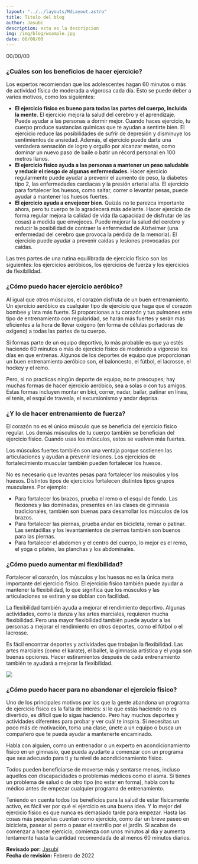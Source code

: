 ```yaml
---
layout: "../../layouts/MdLayout.astro"
title: Titulo del blog
author: Jasubi
description: esta es la descripcion
img: /img/blog/wxample.jpg
date: 00/00/00
---
```

<p class="text-2xl border-b-4 border-green-500 pb-3">00/00/00</p>

### **¿Cuáles son los beneficios de hacer ejercicio?**

Los expertos recomiendan que los adolescentes hagan 60 minutos o más de actividad física de moderada a vigorosa cada día. Esto se puede deber a varios motivos, como los siguientes:

+ **El ejercicio físico es bueno para todas las partes del cuerpo, incluida la mente.** El ejercicio mejora la salud del cerebro y el aprendizaje. Puede ayudar a las personas a dormir mejor. Cuando haces ejercicio, tu cuerpo produce sustancias químicas que te ayudan a sentirte bien. El ejercicio reduce las posibilidades de sufrir de depresión y disminuye los sentimientos de ansiedad. Además, el ejercicio puede darte una verdadera sensación de logro y orgullo por alcanzar metas, como dominar un nuevo paso de baile o batir un récord personal en 100 metros llanos.
+ **El ejercicio físico ayuda a las personas a mantener un peso saludable y reducir el riesgo de algunas enfermedades.** Hacer ejercicio regularmente puede ayudar a prevenir el aumento de peso, la diabetes tipo 2, las enfermedades cardíacas y la presión arterial alta. El ejercicio para fortalecer los huesos, como saltar, correr o levantar pesas, puede ayudar a mantener los huesos fuertes.
+ **El ejercicio ayuda a envejecer bien**. Quizás no te parezca importante ahora, pero tu cuerpo te lo agradecerá más adelante. Hacer ejercicio de forma regular mejora la calidad de vida (la capacidad de disfrutar de las cosas) a medida que envejeces. Puede mejorar la salud del cerebro y reducir la posibilidad de contraer la enfermedad de Alzheimer (una enfermedad del cerebro que provoca la pérdida de la memoria). El ejercicio puede ayudar a prevenir caídas y lesiones provocadas por caídas.

Las tres partes de una rutina equilibrada de ejercicio físico son las siguientes: los ejercicios aeróbicos, los ejercicios de fuerza y los ejercicios de flexibilidad.

### **¿Cómo puedo hacer ejercicio aeróbico?**
Al igual que otros músculos, el corazón disfruta de un buen entrenamiento. Un ejercicio aeróbico es cualquier tipo de ejercicio que haga que el corazón bombee y lata más fuerte. Si proporcionas a tu corazón y tus pulmones este tipo de entrenamiento con regularidad, se harán más fuertes y serán más eficientes a la hora de llevar oxígeno (en forma de células portadoras de oxígeno) a todas las partes de tu cuerpo.

Si formas parte de un equipo deportivo, lo más probable es que ya estés haciendo 60 minutos o más de ejercicio físico de moderado a vigoroso los días en que entrenas. Algunos de los deportes de equipo que proporcionan un buen entrenamiento aeróbico son, el baloncesto, el fútbol, el lacrosse, el hockey y el remo.

Pero, si no practicas ningún deporte de equipo, no te preocupes; hay muchas formas de hacer ejercicio aeróbico, sea a solas o con tus amigos. Estas formas incluyen montar en bici, correr, nadar, bailar, patinar en línea, el tenis, el esquí de travesía, el excursionismo y andar deprisa.

### **¿Y lo de hacer entrenamiento de fuerza?**
El corazón no es el único músculo que se beneficia del ejercicio físico regular. Los demás músculos de tu cuerpo también se benefician del ejercicio físico. Cuando usas los músculos, estos se vuelven más fuertes.

Los músculos fuertes también son una ventaja porque sostienen las articulaciones y ayudan a prevenir lesiones. Los ejercicios de fortalecimiento muscular también pueden fortalecer los huesos.

No es necesario que levantes pesas para fortalecer los músculos y los huesos. Distintos tipos de ejercicios fortalecen distintos tipos grupos musculares. Por ejemplo:

+ Para fortalecer los brazos, prueba el remo o el esquí de fondo. Las flexiones y las dominadas, presentes en las clases de gimnasia tradicionales, también son buenas para desarrollar los músculos de los brazos.
+ Para fortalecer las piernas, prueba andar en bicicleta, remar o patinar. Las sentadillas y los levantamientos de piernas también son buenos para las piernas.
+ Para fortalecer el abdomen y el centro del cuerpo, lo mejor es el remo, el yoga o pilates, las planchas y los abdominales.

### **¿Cómo puedo aumentar mi flexibilidad?**
Fortalecer el corazón, los músculos y los huesos no es la única meta importante del ejercicio físico. El ejercicio físico también puede ayudar a mantener la flexibilidad, lo que significa que los músculos y las articulaciones se estiran y se doblan con facilidad.

La flexibilidad también ayuda a mejorar el rendimiento deportivo. Algunas actividades, como la danza y las artes marciales, requieren mucha flexibilidad. Pero una mayor flexibilidad también puede ayudar a las personas a mejorar el rendimiento en otros deportes, como el fútbol o el lacrosse.

Es fácil encontrar deportes y actividades que trabajan la flexibilidad. Las artes marciales (como el karate), el ballet, la gimnasia artística y el yoga son buenas opciones. Hacer estiramientos después de cada entrenamiento también te ayudará a mejorar la flexibilidad.

<img class="w-full" src="/img/blog/img-text.webp">

### **¿Cómo puedo hacer para no abandonar el ejercicio físico?**
Uno de los principales motivos por los que la gente abandona un programa de ejercicio físico es la falta de interés: si lo que estás haciendo no es divertido, es difícil que lo sigas haciendo. Pero hay muchos deportes y actividades diferentes para probar y ver cuál te inspira. Si necesitas un poco más de motivación, toma una clase, únete a un equipo o busca un compañero que te pueda ayudar a mantenerte encaminado.

Habla con alguien, como un entrenador o un experto en acondicionamiento físico en un gimnasio, que pueda ayudarte a comenzar con un programa que sea adecuado para ti y tu nivel de acondicionamiento físico.

Todos pueden beneficiarse de moverse más y sentarse menos, incluso aquellos con discapacidades o problemas médicos como el asma. Si tienes un problema de salud o de otro tipo (no estar en forma), habla con tu médico antes de empezar cualquier programa de entrenamiento.

Teniendo en cuenta todos los beneficios para la salud de estar físicamente activo, es fácil ver por qué el ejercicio es una buena idea. Y lo mejor del ejercicio físico es que nunca es demasiado tarde para empezar. Hasta las cosas más pequeñas cuentan como ejercicio, como dar un breve paseo en bicicleta, pasear al perro o pasar el rastrillo por el jardín. Si acabas de comenzar a hacer ejercicio, comienza con unos minutos al día y aumenta lentamente hasta la cantidad recomendada de al menos 60 minutos diarios.

**Revisado por:** [Jasubi](https://www.facebook.com/jasubip) <br>
**Fecha de revisión:** Febrero de 2022
